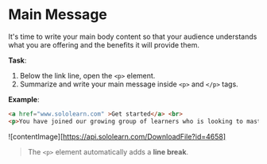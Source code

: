 # Main Message

It's time to write your main body content so that your audience understands what you are offering and the benefits it will provide them.

**Task**:
1. Below the link line, open the `<p>` element.
2. Summarize and write your main message inside `<p>` and `</p>` tags.

**Example**:
```html
<a href="www.sololearn.com" >Get started</a> <br>
<p>You have joined our growing group of learners who is looking to master a new programming language, become a developer, or just become more confident in their technical skills.</p> 
```

![contentImage][https://api.sololearn.com/DownloadFile?id=4658]

>The `<p>` element automatically adds a **line break**.